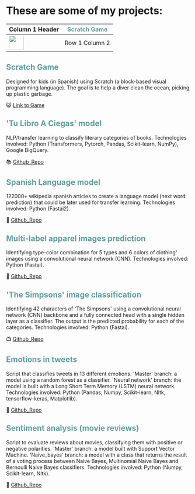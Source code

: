 # These are some of my projects:


Column 1 Header | <font color="CADETBLUE"> Scratch Game </font>
--------------- | --------------- 
<img src="https://media.giphy.com/media/vFKqnCdLPNOKc/giphy.gif" width="40" height="40" /> | Row 1 Column 2







## <font color="CADETBLUE"> Scratch Game </font>



Designed for kids (in Spanish) using Scratch (a block-based visual programming language). The goal is to help a diver clean the ocean, picking up plastic garbage.

:smiley_cat: [Link to Game](https://scratch.mit.edu/projects/515213751/)

## <font color="CADETBLUE">'Tu Libro A Ciegas' model </font>
 
NLP/transfer learning to classify literary categories of books. Technologies involved: Python (Transformers, Pytorch, Pandas, Scikit-learn, NumPy), Google BigQuery.
 
:books: [Github_Repo](https://github.com/Tu-Libro-a-Ciegas/TLAC_model)


## <font color="CADETBLUE">Spanish Language model </font>
 
122000+ wikipedia spanish articles to create a language model (next word prediction) that could be later used for transfer learning. Technologies involved: Python (Fastai2).
 
:book: [Github_Repo](https://github.com/alejandraberbesi/es_wiki_lm)


## <font color="CADETBLUE">Multi-label apparel images prediction </font>

Identifying type-color combination for 5 types and 6 colors of clothing' images using a convolutional neural network (CNN). Technologies involved: Python (Fastai).

:kimono: [Github_Repo](https://github.com/alejandraberbesi/apparel_image)


## <font color="CADETBLUE">'The Simpsons' image classification </font>

Identifying 42 characters of 'The Simpsons' using a convolutional neural network (CNN) backbone and a fully connected head with a single hidden layer as a classifier. The output is the predicted probability for each of the categories. Technologies involved: Python (Fastai).

:tv: [Github_Repo](https://github.com/alejandraberbesi/image_classification_FA)
 

## <font color="CADETBLUE">Emotions in tweets </font>

Script that classifies tweets in 13 different emotions. 
'Master' branch: a model using a random forest as a classifier. 
'Neural network' branch: the model is built with a Long Short Term Memory (LSTM) neural network.
Technologies involved: Python (Pandas, Numpy, Scikit-learn, Nltk, tensorflow-keras, Matplotlib).

:speech_balloon: [Github_Repo](https://github.com/alejandraberbesi/emotions_in_tweets)


## <font color="CADETBLUE">Sentiment analysis (movie reviews)</font>

Script to evaluate reviews about movies, classifying them with positive or negative polarities.
'Master' branch: a model built with Support Vector Machine.
'Naive_bayes' branch: a model with a class that returns the result of a voting process between Naive Bayes, Multinomial Naive Bayes and Bernoulli Naive Bayes classifiers.
Technologies involved: Python (Numpy, Scikit-learn, Nltk).

:movie_camera: [Github_Repo](https://github.com/alejandraberbesi/sentiment_analysis_movie_reviews)
